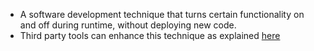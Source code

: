 - A software development technique that turns certain functionality on and off during runtime, without deploying new code.
- Third party tools can enhance this technique as explained [here](https://www.youtube.com/watch?v=eBT9bCRIHWQ)